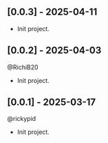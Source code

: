 ## [0.0.3] - 2025-04-11

* Init project.
 
## [0.0.2] - 2025-04-03

@RichiB20

* Init project.

## [0.0.1] - 2025-03-17

@rickypid

* Init project.
